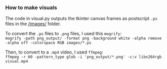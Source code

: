 ### How to make visuals

The code in visual.py outputs the tkinter canvas frames as postscript `.ps` files in the [/images/](/images/) folder.

To convert the `.ps` files to `.png` files, I used this `mogrify`:  
`mogrify -path png_output/ -format png -background white -alpha remove -alpha off -colorspace RGB images/*.ps`

Then, to convert to a `.mp4` video, I used `ffmpeg`:  
`ffmpeg -r 60 -pattern_type glob -i 'png_output/*.png' -c:v libx264rgb visual.mp4`